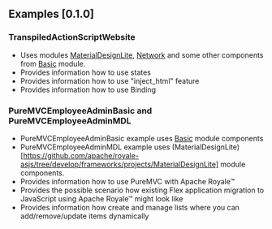 ## Examples [0.1.0]

### TranspiledActionScriptWebsite
- Uses modules [MaterialDesignLite](https://github.com/apache/royale-asjs/tree/develop/frameworks/projects/MaterialDesignLite), [Network](https://github.com/apache/royale-asjs/tree/develop/frameworks/projects/Network) and some other components from [Basic](https://github.com/apache/royale-asjs/tree/develop/frameworks/projects/Basic) module.
- Provides information how to use states
- Provides information how to use "inject_html" feature
- Provides information how to use Binding

### PureMVCEmployeeAdminBasic and PureMVCEmployeeAdminMDL
- PureMVCEmployeeAdminBasic example uses [Basic](https://github.com/apache/royale-asjs/tree/develop/frameworks/projects/Basic) module components
- PureMVCEmployeeAdminMDL example uses (MaterialDesignLite)[https://github.com/apache/royale-asjs/tree/develop/frameworks/projects/MaterialDesignLite] module components.
- Provides information how to use PureMVC with Apache Royale™
- Provides the possible scenario how existing Flex application migration to JavaScript using Apache Royale™ might look like 
- Provides information how create and manage lists where you can add/remove/update items dynamically


